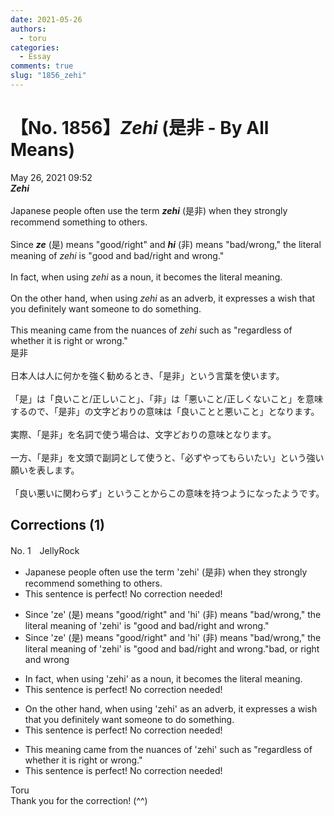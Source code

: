 ```yaml
---
date: 2021-05-26
authors:
  - toru
categories:
  - Essay
comments: true
slug: "1856_zehi"
---
```


# 【No. 1856】<strong><em>Zehi</em></strong> (是非 - By All Means)
<div class="date">May 26, 2021 09:52</div>
<div id="post"><div id="body_show_ori">
<strong><em>Zehi</em></strong><br/><br/>Japanese people often use the term <strong><em>zehi</em></strong> (是非) when they strongly recommend something to others.<br/><br/>Since <strong><em>ze</em></strong> (是) means "good/right" and <strong><em>hi</em></strong> (非) means "bad/wrong," the literal meaning of <em>zehi</em> is "good and bad/right and wrong."<br/><br/>In fact, when using <em>zehi</em> as a noun, it becomes the literal meaning.<br/><br/>On the other hand, when using <em>zehi</em> as an adverb, it expresses a wish that you definitely want someone to do something.<br/><br/>This meaning came from the nuances of <em>zehi</em> such as "regardless of whether it is right or wrong."
</div></div>

<!-- more -->

<div id="post_ja"><div id="body_show_mo">
是非<br/><br/>日本人は人に何かを強く勧めるとき、「是非」という言葉を使います。<br/><br/>「是」は「良いこと/正しいこと」、「非」は「悪いこと/正しくないこと」を意味するので、「是非」の文字どおりの意味は「良いことと悪いこと」となります。<br/><br/>実際、「是非」を名詞で使う場合は、文字どおりの意味となります。<br/><br/>一方、「是非」を文頭で副詞として使うと、「必ずやってもらいたい」という強い願いを表します。<br/><br/>「良い悪いに関わらず」ということからこの意味を持つようになったようです。
</div></div>

## Corrections (1)
<div id="block"><div class="first_name"> No. 1　<span class="just_name">JellyRock</span></div><div id="block2">
<ul class="correction_field">
<li class="incorrect">Japanese people often use the term 'zehi' (是非) when they strongly recommend something to others.</li>
<li class="corrected perfect">This sentence is perfect! No correction needed!</li>
</ul>
<ul class="correction_field">
<li class="incorrect">Since 'ze' (是) means "good/right" and 'hi' (非) means "bad/wrong," the literal meaning of 'zehi' is "good and bad/right and wrong."</li>
<li class="corrected correct">
Since 'ze' (是) means "good/right" and 'hi' (非) means "bad/wrong," the literal meaning of 'zehi' is "<span class="f_red">good and bad/right and wrong</span>."<span class="f_blue">bad, or right and wrong</span>
</li>
</ul>
<ul class="correction_field">
<li class="incorrect">In fact, when using 'zehi' as a noun, it becomes the literal meaning.</li>
<li class="corrected perfect">This sentence is perfect! No correction needed!</li>
</ul>
<ul class="correction_field">
<li class="incorrect">On the other hand, when using 'zehi' as an adverb, it expresses a wish that you definitely want someone to do something.</li>
<li class="corrected perfect">This sentence is perfect! No correction needed!</li>
</ul>
<ul class="correction_field">
<li class="incorrect">This meaning came from the nuances of 'zehi' such as "regardless of whether it is right or wrong."</li>
<li class="corrected perfect">This sentence is perfect! No correction needed!</li>
</ul>
</div><div class="name"><span class="just_name">Toru</span><br>
Thank you for the correction! (^^)
</div>
</div>
